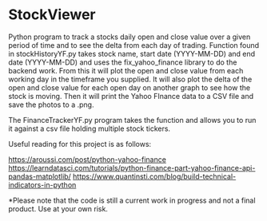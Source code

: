 # StockViewer

Python program to track a stocks daily open and close value over a given period of time and to see the delta from each day of trading.
Function found in stockHistoryYF.py takes stock name, start date (YYYY-MM-DD) and end date (YYYY-MM-DD) and uses the fix_yahoo_finance library to do the backend work.  From this it will plot the open and close value from each working day in the timeframe you supplied.  It will also plot the delta of the open and close value for each open day on another graph to see how the stock is moving.  Then it will print the Yahoo FInance data to a CSV file and save the photos to a .png.

The FinanceTrackerYF.py program takes the function and allows you to run it against a csv file holding multiple stock tickers.

Useful reading for this project is as follows:

https://aroussi.com/post/python-yahoo-finance
https://learndatasci.com/tutorials/python-finance-part-yahoo-finance-api-pandas-matplotlib/
https://www.quantinsti.com/blog/build-technical-indicators-in-python

*Please note that the code is still a current work in progress and not a final product. Use at your own risk.
